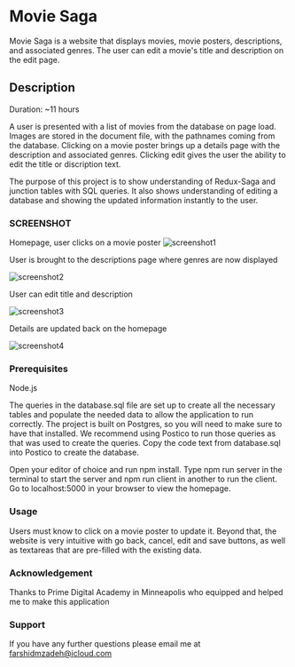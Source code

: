 # Movie Saga

Movie Saga is a website that displays movies, movie posters, descriptions, and associated genres. The user can edit a movie's title and description on the edit page.

## Description
Duration: ~11 hours

A user is presented with a list of movies from the database on page load. Images are stored in the document file, with the pathnames coming from the database. Clicking on a movie poster brings up a details page with the description and associated genres. Clicking edit gives the user the ability to edit the title or discription text. 

The purpose of this project is to show understanding of Redux-Saga and junction tables with SQL queries. It also shows understanding of editing a database and showing the updated information instantly to the user.

### SCREENSHOT
Homepage, user clicks on a movie poster
![screenshot1](public/images/Screenshot1.png)

User is brought to the descriptions page where genres are now displayed

![screenshot2](public/images/screenshot2.png)

User can edit title and description

![screenshot3](public/images/screenshot3.png)

Details are updated back on the homepage

![screenshot4](public/images/screenshot4.png)

### Prerequisites

Node.js

The queries in the database.sql file are set up to create all the necessary tables and populate the needed data to allow the application to run correctly. The project is built on Postgres, so you will need to make sure to have that installed. We recommend using Postico to run those queries as that was used to create the queries. Copy the code text from database.sql into Postico to create the database.

Open your editor of choice and run npm install.
Type npm run server in the terminal to start the server and npm run client in another to run the client. 
Go to localhost:5000 in your browser to view the homepage.

### Usage

Users must know to click on a movie poster to update it. Beyond that, the website is very intuitive with go back, cancel, edit and save buttons, as well as textareas that are pre-filled with the existing data. 

### Acknowledgement

Thanks to Prime Digital Academy in Minneapolis who equipped and helped me to make this application

### Support

If you have any further questions please email me at farshidmzadeh@icloud.com

